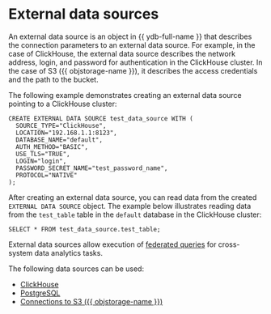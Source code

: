 # External data sources

An external data source is an object in {{ ydb-full-name }} that describes the connection parameters to an external data source. For example, in the case of ClickHouse, the external data source describes the network address, login, and password for authentication in the ClickHouse cluster. In the case of S3 ({{ objstorage-name }}), it describes the access credentials and the path to the bucket.

The following example demonstrates creating an external data source pointing to a ClickHouse cluster:

```yql
CREATE EXTERNAL DATA SOURCE test_data_source WITH (
  SOURCE_TYPE="ClickHouse",
  LOCATION="192.168.1.1:8123",
  DATABASE_NAME="default",
  AUTH_METHOD="BASIC",
  USE_TLS="TRUE",
  LOGIN="login",
  PASSWORD_SECRET_NAME="test_password_name",
  PROTOCOL="NATIVE"
);
```

After creating an external data source, you can read data from the created `EXTERNAL DATA SOURCE` object. The example below illustrates reading data from the `test_table` table in the `default` database in the ClickHouse cluster:

```yql
SELECT * FROM test_data_source.test_table;
```

External data sources allow execution of [federated queries](../federated_query/index.md) for cross-system data analytics tasks.

The following data sources can be used:

- [ClickHouse](../federated_query/clickhouse.md)
- [PostgreSQL](../federated_query/postgresql.md)
- [Connections to S3 ({{ objstorage-name }})](../federated_query/s3/external_data_source.md)
